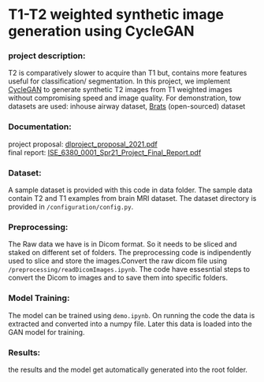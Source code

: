 # T1-T2 weighted synthetic image generation using CycleGAN
### project description: 
T2 is comparatively slower to acquire than T1 but, contains more features useful for classification/ segmentation. In this project, we implement [CycleGAN](https://junyanz.github.io/CycleGAN/) to generate synthetic T2 images from T1 weighted images without compromising speed and image quality. For demonstration, tow datasets are used: inhouse airway dataset, [Brats](https://www.med.upenn.edu/sbia/brats2018/data.html) (open-sourced) dataset
### Documentation:
project proposal: [dlproject_proposal_2021.pdf
](https://github.com/Wahid-Alam/Interconverting-T1w-to-T2w-in-MRI-using-CycleGAN/blob/master/dlproject_proposal_2021.pdf) <br/>
final report: [ISE_6380_0001_Spr21_Project_Final_Report.pdf](https://github.com/Wahid-Alam/Interconverting-T1w-to-T2w-in-MRI-using-CycleGAN/blob/master/ISE_6380_0001_Spr21_Project_Final_Report.pdf)
### Dataset:
A sample dataset is provided with this code in data folder. The sample data contain T2 and T1 examples from brain MRI dataset.
The dataset directory is provided in `/configuration/config.py`.

### Preprocessing:
The Raw data we have is in Dicom format. So it needs to be sliced and staked on different set of folders. The preprocessing code is indipendently used to slice and store the images.Convert the raw dicom file using `/preprocessing/readDicomImages.ipynb`. The code have essesntial steps to convert the Dicom to images and to save them into specific folders.

### Model Training:
The model can be trained using `demo.ipynb`. On running the code the data is extracted and converted into a numpy file.
Later this data is loaded into the GAN model for training.

### Results:
the results and the model get automatically generated into the root folder.
